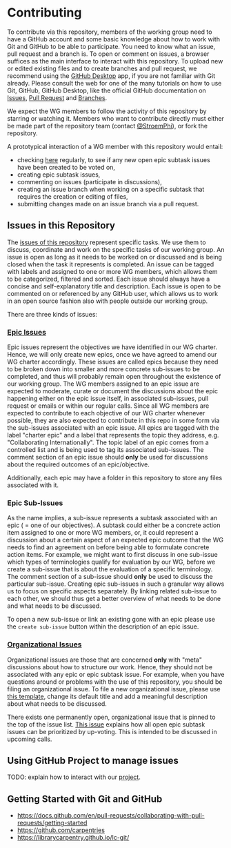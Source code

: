 # Contributing

To contribute via this repository, members of the working group need to have a
GitHub account and some basic knowledge about how to work with Git and GitHub to
be able to participate. You need to know what an issue, pull request and a
branch is. To open or comment on issues, a browser suffices as the main
interface to interact with this repository. To upload new or edited existing
files and to create branches and pull request, we recommend using the
[GitHub Desktop](https://desktop.github.com/) app, if you are not familiar with
Git already. Please consult the web for one of the many tutorials on how to use
Git, GitHub, GitHub Desktop, like the official GitHub documentation on
[Issues](https://docs.github.com/en/issues/tracking-your-work-with-issues),
[Pull Request](https://docs.github.com/en/pull-requests/collaborating-with-pull-requests/proposing-changes-to-your-work-with-pull-requests/creating-a-pull-request)
and
[Branches](https://docs.github.com/en/pull-requests/collaborating-with-pull-requests/proposing-changes-to-your-work-with-pull-requests/about-branches).

We expect the WG members to follow the activity of this repository by starring
or watching it. Members who want to contribute directly must either be made part
of the repository team (contact [@StroemPhi](https://github.com/StroemPhi)), or
fork the repository.

A prototypical interaction of a WG member with this repository would entail:

- checking
  [here](https://github.com/nfdi-de/section-metadata-wg-onto/issues?q=is%3Aissue+is%3Aopen+sort%3Areactions-%2B1-desc+-label%3A%22charter+epic%22+-label%3A%22organizational%22+)
  regularly, to see if any new open epic subtask issues have been created to be
  voted on,
- creating epic subtask issues,
- commenting on issues (participate in discussions),
- creating an issue branch when working on a specific subtask that requires the
  creation or editing of files,
- submitting changes made on an issue branch via a pull request.

## Issues in this Repository

The
[issues of this repository](https://github.com/nfdi-de/section-metadata-wg-onto/issues/)
represent specific tasks. We use them to discuss, coordinate and work on the
specific tasks of our working group. An issue is open as long as it needs to be
worked on or discussed and is being closed when the task it represents is
completed. An issue can be tagged with labels and assigned to one or more WG
members, which allows them to be categorized, filtered and sorted. Each issue
should always have a concise and self-explanatory title and description. Each
issue is open to be commented on or referenced by any GitHub user, which allows
us to work in an open source fashion also with people outside our working group.

There are three kinds of issues:

### [Epic Issues](https://github.com/nfdi-de/section-metadata-wg-onto/issues?q=is%3Aissue%20state%3Aopen%20label%3A%22charter%20objective%22%20)

Epic issues represent the objectives we have identified in our WG charter.
Hence, we will only create new epics, once we have agreed to amend our WG
charter accordingly. These issues are called epics because they need to be
broken down into smaller and more concrete sub-issues to be completed, and thus
will probably remain open throughout the existence of our working group. The WG
members assigned to an epic issue are expected to moderate, curate or document
the discussions about the epic happening either on the epic issue itself, in
associated sub-issues, pull request or emails or within our regular calls. Since
all WG members are expected to contribute to each objective of our WG charter
whenever possible, they are also expected to contribute in this repo in some
form via the sub-issues associated with an epic issue. All epics are tagged with
the label "charter epic" and a label that represents the topic they address,
e.g. "Collaborating Internationally". The topic label of an epic comes from a
controlled list and is being used to tag its associated sub-issues. The comment
section of an epic issue should **only** be used for discussions about the
required outcomes of an epic/objective.

Additionally, each epic may have a folder in this repository to store any files
associated with it.

### Epic Sub-Issues

As the name implies, a sub-issue represents a subtask associated with an epic (
= one of our objectives). A subtask could either be a concrete action item
assigned to one or more WG members, or, it could represent a discussion about a
certain aspect of an expected epic outcome that the WG needs to find an
agreement on before being able to formulate concrete action items. For example,
we might want to first discuss in one sub-issue which types of terminologies
qualify for evaluation by our WG, before we create a sub-issue that is about the
evaluation of a specific terminology. The comment section of a sub-issue should
**only** be used to discuss the particular sub-issue. Creating epic sub-issues
in such a granular way allows us to focus on specific aspects separately. By
linking related sub-issue to each other, we should thus get a better overview of
what needs to be done and what needs to be discussed.

To open a new sub-issue or link an existing gone with an epic please use the
`create sub-issue` button within the description of an epic issue.

### [Organizational Issues](https://github.com/nfdi-de/section-metadata-wg-onto/issues?q=is%3Aissue+is%3Aopen+label%3Aorganizational)

Organizational issues are those that are concerned **only** with "meta"
discussions about how to structure our work. Hence, they should not be
associated with any epic or epic subtask issue. For example, when you have
questions around or problems with the use of this repository, you should be
filing an organizational issue. To file a new organizational issue, please use
[this template](https://github.com/nfdi-de/section-metadata-wg-onto/issues/new?assignees=&labels=organizational&projects=&template=organizational-issue.md&title=organizational%3A+%5BADD+YOUR+CONCISE+ISSUE+TITLE+HERE%5D),
change its default title and add a meaningful description about what needs to be
discussed.

There exists one permanently open, organizational issue that is pinned to the
top of the issue list.
[This issue](https://github.com/nfdi-de/section-metadata-wg-onto/issues/12)
explains how all open epic subtask issues can be prioritized by up-voting. This
is intended to be discussed in upcoming calls.

## Using GitHub Project to manage issues

TODO: explain how to interact with our
[project](https://github.com/orgs/nfdi-de/projects/1).

## Getting Started with Git and GitHub

- https://docs.github.com/en/pull-requests/collaborating-with-pull-requests/getting-started
- https://github.com/carpentries
- https://librarycarpentry.github.io/lc-git/
